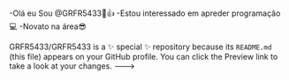 -Olá eu Sou @GRFR5433🤖👍
-Estou interessado em apreder programação💻
-Novato na área😎 

GRFR5433/GRFR5433 is a ✨ special ✨ repository because its `README.md` (this file) appears on your GitHub profile.
You can click the Preview link to take a look at your changes.
--->
